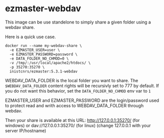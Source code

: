 # ezmaster-webdav

This image can be use standelone to simply share a given folder using a webdav share.

Here is a quick use case.

```shell
docker run --name my-webdav-share \
  -e EZMASTER_USER=user \
  -e EZMASTER_PASSWORD=password \
  -e DATA_FOLDER_NO_CHMOD=0 \
  -v /tmp/:/usr/local/apache2/htdocs/ \
  -p 35270:35270 \
  inistcnrs/ezmaster:5.3.1-webdav
```

WEBDAV_DATA_FOLDER is the local folder you want to share. The `$WEBDAV_DATA_FOLDER` content rights will be recursivly set to 777 by default. If you do not want this behavior, set the `DATA_FOLDER_NO_CHMOD` env var to `1`

EZMASTER_USER and EZMASTER_PASSWORD are the login/password used to protect read and writh access to WEBDAV_DATA_FOLDER through webdav.

Then your share is available at this URL:
http://127.0.0.1:35270/ (for windows) or dav://127.0.0.1:35270/ (for linux)
(change 127.0.0.1 with your server IP/hostname)
